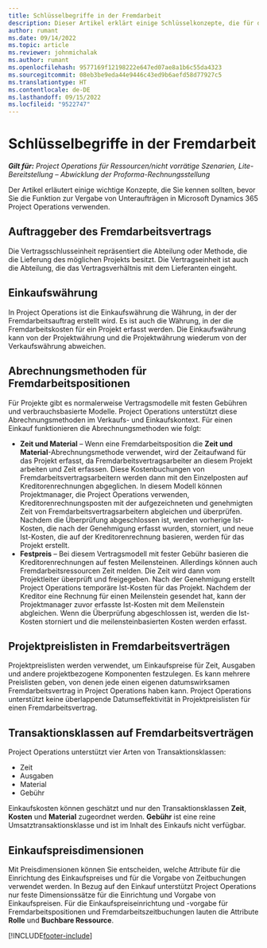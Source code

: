 ```yaml
---
title: Schlüsselbegriffe in der Fremdarbeit
description: Dieser Artikel erklärt einige Schlüsselkonzepte, die für die Vergabe von Unteraufträgen in Microsoft Dynamics 365 Project Operations gelten.
author: rumant
ms.date: 09/14/2022
ms.topic: article
ms.reviewer: johnmichalak
ms.author: rumant
ms.openlocfilehash: 9577169f12198222e647ed07ae8a1b6c55da4323
ms.sourcegitcommit: 08eb3be9eda44e9446c43ed9b6aefd58d77927c5
ms.translationtype: HT
ms.contentlocale: de-DE
ms.lasthandoff: 09/15/2022
ms.locfileid: "9522747"
---
```

# <a name="key-concepts-in-subcontracting"></a>Schlüsselbegriffe in der Fremdarbeit


_**Gilt für:** Project Operations für Ressourcen/nicht vorrätige Szenarien, Lite-Bereitstellung – Abwicklung der Proforma-Rechnungsstellung_

Der Artikel erläutert einige wichtige Konzepte, die Sie kennen sollten, bevor Sie die Funktion zur Vergabe von Unteraufträgen in Microsoft Dynamics 365 Project Operations verwenden.

## <a name="contracting-unit-on-the-subcontract"></a>Auftraggeber des Fremdarbeitsvertrags

Die Vertragsschlusseinheit repräsentiert die Abteilung oder Methode, die die Lieferung des möglichen Projekts besitzt. Die Vertragseinheit ist auch die Abteilung, die das Vertragsverhältnis mit dem Lieferanten eingeht.

## <a name="purchase-currency"></a>Einkaufswährung

In Project Operations ist die Einkaufswährung die Währung, in der der Fremdarbeitsauftrag erstellt wird. Es ist auch die Währung, in der die Fremdarbeitskosten für ein Projekt erfasst werden. Die Einkaufswährung kann von der Projektwährung und die Projektwährung wiederum von der Verkaufswährung abweichen.

## <a name="billing-methods-on-subcontract-lines"></a>Abrechnungsmethoden für Fremdarbeitspositionen

Für Projekte gibt es normalerweise Vertragsmodelle mit festen Gebühren und verbrauchsbasierte Modelle. Project Operations unterstützt diese Abrechnungsmethoden im Verkaufs- und Einkaufskontext. Für einen Einkauf funktionieren die Abrechnungsmethoden wie folgt:

- **Zeit und Material** – Wenn eine Fremdarbeitsposition die **Zeit und Material**-Abrechnungsmethode verwendet, wird der Zeitaufwand für das Projekt erfasst, da Fremdarbeitsvertragsarbeiter an diesem Projekt arbeiten und Zeit erfassen. Diese Kostenbuchungen von Fremdarbeitsvertragsarbeitern werden dann mit den Einzelposten auf Kreditorenrechnungen abgeglichen. In diesem Modell können Projektmanager, die Project Operations verwenden, Kreditorenrechnungsposten mit der aufgezeichneten und genehmigten Zeit von Fremdarbeitsvertragsarbeitern abgleichen und überprüfen. Nachdem die Überprüfung abgeschlossen ist, werden vorherige Ist-Kosten, die nach der Genehmigung erfasst wurden, storniert, und neue Ist-Kosten, die auf der Kreditorenrechnung basieren, werden für das Projekt erstellt.
- **Festpreis** – Bei diesem Vertragsmodell mit fester Gebühr basieren die Kreditorenrechnungen auf festen Meilensteinen. Allerdings können auch Fremdarbeitsressourcen Zeit melden. Die Zeit wird dann vom Projektleiter überprüft und freigegeben. Nach der Genehmigung erstellt Project Operations temporäre Ist-Kosten für das Projekt. Nachdem der Kreditor eine Rechnung für einen Meilenstein gesendet hat, kann der Projektmanager zuvor erfasste Ist-Kosten mit dem Meilenstein abgleichen. Wenn die Überprüfung abgeschlossen ist, werden die Ist-Kosten storniert und die meilensteinbasierten Kosten werden erfasst.

## <a name="project-price-lists-on-subcontracts"></a>Projektpreislisten in Fremdarbeitsverträgen

Projektpreislisten werden verwendet, um Einkaufspreise für Zeit, Ausgaben und andere projektbezogene Komponenten festzulegen. Es kann mehrere Preislisten geben, von denen jede einen eigenen datumswirksamen Fremdarbeitsvertrag in Project Operations haben kann. Project Operations unterstützt keine überlappende Datumseffektivität in Projektpreislisten für einen Fremdarbeitsvertrag.

## <a name="transaction-classes-on-subcontracts"></a>Transaktionsklassen auf Fremdarbeitsverträgen

Project Operations unterstützt vier Arten von Transaktionsklassen:

- Zeit
- Ausgaben
- Material
- Gebühr

Einkaufskosten können geschätzt und nur den Transaktionsklassen **Zeit**, **Kosten** und **Material** zugeordnet werden. **Gebühr** ist eine reine Umsatztransaktionsklasse und ist im Inhalt des Einkaufs nicht verfügbar.

## <a name="purchase-pricing-dimensions"></a>Einkaufspreisdimensionen

Mit Preisdimensionen können Sie entscheiden, welche Attribute für die Einrichtung des Einkaufspreises und für die Vorgabe von Zeitbuchungen verwendet werden. In Bezug auf den Einkauf unterstützt Project Operations nur feste Dimensionssätze für die Einrichtung und Vorgabe von Einkaufspreisen. Für die Einkaufspreiseinrichtung und -vorgabe für Fremdarbeitspositionen und Fremdarbeitszeitbuchungen lauten die Attribute **Rolle** und **Buchbare Ressource**.

[!INCLUDE[footer-include](../../includes/footer-banner.md)]
